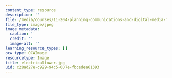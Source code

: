 ```yaml
---
content_type: resource
description: ''
file: /media/courses/11-204-planning-communications-and-digital-media-fall-2004/c28ad27ec92994c5007efbcedea61393_electricaltower.jpg
file_type: image/jpeg
image_metadata:
  caption: ''
  credit: ''
  image-alt: ''
learning_resource_types: []
ocw_type: OCWImage
resourcetype: Image
title: electricaltower.jpg
uid: c28ad27e-c929-94c5-007e-fbcedea61393
---
```

